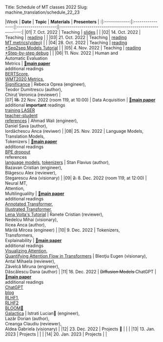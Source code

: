 Title: Schedule of MT classes 2022
Slug: machine_translation/schedule_22_23



|Week |    **Date**   |     **Topic**    | **Materials** |                       **Presenters**                       |
:|:-------------:|:----------------:|:--------------------:|:----------------------------------------------------------:|
|01|  7. Oct. 2022 | Teaching         |      [slides](https://unibucro0.sharepoint.com/:b:/r/sites/MachineTranslation2022/Shared%20Documents/General/Course1_structure.pdf?csf=1&web=1&e=ewkb3A)                |                                                            | 
|02| 14. Oct. 2022 | Teaching         |      [reading](#smt)               |                                                            | 
|03| 21. Oct. 2022 | Teaching         |  [reading](#eval)<br />[MT metrics(video)](https://slideslive.com/38924201/1-metrics-of-mt-quality)                |                                                            | 
|04| 28. Oct. 2022 | Teaching         |  [reading](#neural)<br />[\*Seq2seq Models Tutorial](https://lena-voita.github.io/nlp_course/seq2seq_and_attention.html)                    |                                                            |
|05|  4. Nov. 2022 | Teaching         |  [reading](#trans)<br />[\*Step-by-step debug](https://github.com/pbloem/former/)                    |                                                            |
|06| 11. Nov. 2022 |  Human and<br />Automatic Evaluation<br />Metrics                                     |         [🤔**main paper**](https://direct.mit.edu/tacl/article/doi/10.1162/tacl_a_00437/108866/Experts-Errors-and-Context-A-Large-Scale-Study-of)<br />additional readings<br />[BERTScore](https://arxiv.org/pdf/1904.09675.pdf),<br />[WMT2020 Metrics](https://aclanthology.org/2020.wmt-1.77.pdf),<br />[Significance](https://aclanthology.org/D14-1020.pdf)         |     Rebeca Oprea (engineer),<br />Teodor Dumitrescu (author),<br />Chiruț Veronica (reviewer)                                                       |     
|07| <del>18.</del> 22 Nov. 2022 (room 119, at 10:00) |  Data Acquisition                                  |         [🤔**main paper**](https://arxiv.org/abs/2205.12654)<br />additional **important** readings<br />[training LASER](https://aclanthology.org/Q19-1038/)<br />[teacher-student](https://aclanthology.org/2020.emnlp-main.365.pdf)<br />[references](#data)            | 	Ahmad Wali (engineer),<br />Daniel Sava (author),<br />Iordăchescu Anca (reviwer)                                                       |
|08| 25. Nov. 2022 |  Language Models,<br />Translation Models,<br />Tokenizers                            |         [🤔**main paper**](https://aclanthology.org/P18-1007/)<br />additional readings<br />[BPE dropout](https://aclanthology.org/2020.acl-main.170/)<br /> references<br />[language models](#smt), [tokenizers](#tokenizers)             |     Stan Flavius (author),<br />Bazavan Cristian (engineer),<br />Blăgescu Alex (reviewer),<br /> Stegarescu Ana (visionary)                                                       |
|09|  <del>2.</del> 8. Dec. 2022 (room 119, at 12:00) |  Neural MT,<br />Attention,<br />Multilingualilty  |         [🤔**main paper**](https://arxiv.org/pdf/1706.03762.pdf)<br />additional readings<br />[Annotated Transformer](http://nlp.seas.harvard.edu/annotated-transformer/),<br /> [Illustrated Transformer](https://jalammar.github.io/illustrated-transformer/),<br /> [Lena Voita's Tutorial](https://lena-voita.github.io/nlp_course/seq2seq_and_attention.html#transformer_intro)        |     Ranete Cristian (reviewer),<br />Nedelcu Mihai (visionary),<br />Ilicea Anca (author),<br />Mărilă Mircea (engineer)                                                       |
|10|  9. Dec. 2022 |  Tokenizers,<br />Transformers,<br />Explainability                                   |         [🤔**main paper**](https://aclanthology.org/P19-1580/)<br />additional readings<br />[Visualizing Attention](https://arxiv.org/pdf/1904.02679.pdf),<br />[Quantifying Attention Flow in Transformers](https://arxiv.org/pdf/2005.00928.pdf)     |     Bleoţiu Eugen (visionary),<br />Antal Mihaela (reviewer),<br />Zăvelcă Miruna (engineer),<br />Dăscălescu Dana (author)                                                      |
|11| 16. Dec. 2022 |  <del> Diffusion Models </del>  ChatGPT                                               |         [🤔**main paper**](https://arxiv.org/abs/2203.02155)<br />additional readings<br />[ChatGPT](https://openai.com/blog/chatgpt/)<br/>[blog](https://openai.com/blog/instruction-following/)<br />[RLHF1](https://openai.com/blog/deep-reinforcement-learning-from-human-preferences/),<br />[RLHF2](https://huggingface.co/blog/rlhf)<br />[BLOOM📖](https://arxiv.org/pdf/2211.05100.pdf)<br />[Galactica](https://galactica.org/static/paper.pdf)          |     Istrati Lucian📖 (engineer),<br />Lazăr Dorian (author),<br />Creanga Claudiu (reviewer),<br />Aldea Gabriela (visionary)                                                       |
|12| 23. Dec. 2022 | Projects 🌲      |                      |                                                            |
|13| 13. Jan. 2023 | Projects         |                      |                                                            |
|14| 20. Jan. 2023 | Projects         |                      |             